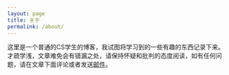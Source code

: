 ```yaml
---
layout: page
title: 关于
permalink: /about/
---
```


这里是一个普通的CS学生的博客，我试图将学习到的一些有趣的东西记录下来。才疏学浅，文章难免会有错漏之处，请保持怀疑和批判的态度阅读，如有任何问题，请在文章下面评论或者发送[邮件](<a href = "mailto:wuleiatso@gmail.com"/>)。